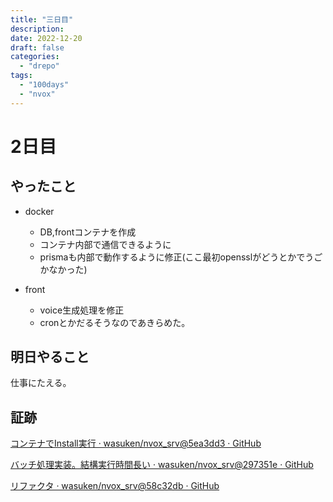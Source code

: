 ```yaml
---
title: "三日目"
description:
date: 2022-12-20
draft: false
categories:
  - "drepo"
tags:
  - "100days"
  - "nvox"
---
```


# 2日目

## やったこと

- docker
  - DB,frontコンテナを作成
  - コンテナ内部で通信できるように
  - prismaも内部で動作するように修正(ここ最初opensslがどうとかでうごかなかった)

- front
  - voice生成処理を修正
  - cronとかだるそうなのであきらめた。

## 明日やること

仕事にたえる。

## 証跡

[コンテナでInstall実行 · wasuken/nvox_srv@5ea3dd3 · GitHub](https://github.com/wasuken/nvox_srv/commit/5ea3dd35c767e59ad71c3651470773ed6241fe80)

[バッチ処理実装。結構実行時間長い · wasuken/nvox_srv@297351e · GitHub](https://github.com/wasuken/nvox_srv/commit/297351e052340718b236a4caa27d0025f9659007)

[リファクタ · wasuken/nvox_srv@58c32db · GitHub](https://github.com/wasuken/nvox_srv/commit/58c32db105cb4dcb308ae1f138d7dab44cc8fe89)
